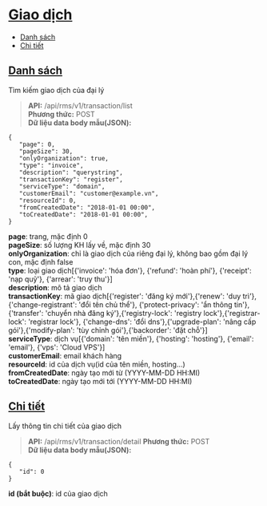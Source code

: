 # [Giao dịch](#transaction)
* [Danh sách](#danh-sách)
* [Chi tiết](#chi-tiết)
## [Danh sách](#search)
Tìm kiếm giao dịch của đại lý
> **API:** /api/rms/v1/transaction/list  
> **Phương thức:** POST  
> **Dữ liệu data body mẫu(JSON):**   
```
{
   "page": 0,
   "pageSize": 30,
   "onlyOrganization": true,
   "type": "invoice",
   "description": "querystring",
   "transactionKey": "register",
   "serviceType": "domain",
   "customerEmail": "customer@example.vn",
   "resourceId": 0,
   "fromCreatedDate": "2018-01-01 00:00",
   "toCreatedDate": "2018-01-01 00:00",
}
```
**page**: trang, mặc định 0  
**pageSize**: số lượng KH lấy về, mặc định 30  
**onlyOrganization**: chỉ là giao dịch của riêng đại lý, không bao gồm đại lý con, mặc định false  
**type**: loại giao dịch[{'invoice': 'hóa đơn'}, {'refund': 'hoàn phí'}, {'receipt': 'nạp quỹ'}, {'arrear': 'truy thu'}]  
**description**: mô tả giao dịch  
**transactionKey**: mã giao dịch[{'register': 'đăng ký mới'},{'renew': 'duy trì'},{'change-registrant': 'đổi tên chủ thể'},
{'protect-privacy': 'ẩn thông tin'},{'transfer': 'chuyển nhà đăng ký'},{'registry-lock': 'registry lock'},{'registrar-lock': 'registrar lock'},
{'change-dns': 'đổi dns'},{'upgrade-plan': 'nâng cấp gói'},{'modify-plan': 'tùy chỉnh gói'},{'backorder': 'đặt chỗ'}]  
**serviceType**: dịch vụ[{'domain': 'tên miền'}, {'hosting': 'hosting'}, {'email': 'email'}, {'vps': 'Cloud VPS'}]  
**customerEmail**: email khách hàng  
**resourceId**: id của dịch vụ(id của tên miền, hosting...)  
**fromCreatedDate**: ngày tạo mới từ  (YYYY-MM-DD HH:MI)  
**toCreatedDate**: ngày tạo mới tới  (YYYY-MM-DD HH:MI)  

## [Chi tiết](#get)
Lấy thông tin chi tiết của giao dịch
> **API:** /api/rms/v1/transaction/detail
> **Phương thức:** POST  
> **Dữ liệu data body mẫu(JSON):**   
```
{
   "id": 0
}
```
**id (bắt buộc)**: id của giao dịch 

